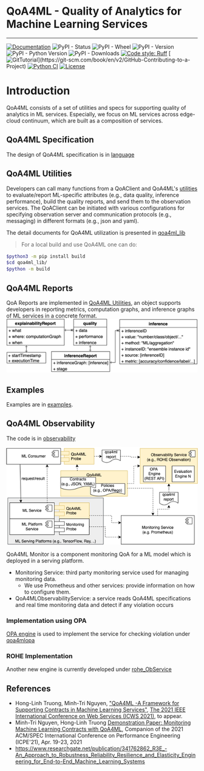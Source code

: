 # QoA4ML - Quality of Analytics for Machine Learning Services

---

[![Documentation](https://img.shields.io/badge/Documentation-gray?logo=materialformkdocs)](https://rdsea.github.io/QoA4ML/)
![PyPI - Status](https://img.shields.io/pypi/status/qoa4ml)
![PyPI - Wheel](https://img.shields.io/pypi/wheel/qoa4ml)
![PyPI - Version](https://img.shields.io/pypi/v/qoa4ml)
![PyPI - Python Version](https://img.shields.io/pypi/pyversions/qoa4ml)
![PyPI - Downloads](https://img.shields.io/pypi/dm/qoa4ml)
[![Code style: Ruff](https://img.shields.io/endpoint?url=https://raw.githubusercontent.com/astral-sh/ruff/main/assets/badge/format.json)](https://github.com/astral-sh/ruff)
[![GitTutorial](https://img.shields.io/badge/PR-Welcome-%23FF8300.svg?)](https://git-scm.com/book/en/v2/GitHub-Contributing-to-a-Project)
[![Python CI](https://github.com/rdsea/QoA4ML/actions/workflows/python-ci.yml/badge.svg)](https://github.com/rdsea/QoA4ML/actions/workflows/python-ci.yml)
[![License](https://img.shields.io/badge/License-Apache_2.0-blue.svg)](https://opensource.org/licenses/Apache-2.0)

# Introduction

QoA4ML consists of a set of utilities and specs for supporting quality of analytics in ML services. Especially, we focus on ML services across edge-cloud continuum, which are built as a composition of services.

## QoA4ML Specification

The design of QoA4ML specification is in [language](language/)

## QoA4ML Utilities

Developers can call many functions from a QoAClient and QoA4ML's [utilities](qoa4ml_lib/utils.py) to evaluate/report ML-specific attributes (e.g., data quality, inference performance), build the quality reports, and send them to the observation services.
The QoAClient can be initiated with various configurations for specifying observation server and communication protocols (e.g., messaging) in different formats (e.g., json and yaml).

The detail documents for QoA4ML utilization is presented in [qoa4ml_lib](qoa4ml_lib/)

> For a local build and use QoA4ML one can do:

```bash
$python3 -m pip install build
$cd qoa4ml_lib/
$python -m build
```

## QoA4ML Reports

QoA Reports are implemented in [QoA4ML Utilities](qoa4ml_lib/qoa4ml/), an object supports developers in reporting metrics, computation graphs, and inference graphs of ML services in a concrete format.
![Report schema](img/inf_report.png)

## Examples

Examples are in [examples](example/).

## QoA4ML Observability

The code is in [observability](observability/)

![The overall architecture of the Observability Service](img/qoa4mlos-overview.png)

QoA4ML Monitor is a component monitoring QoA for a ML model which is deployed in a serving platform.

- Monitoring Service: third party monitoring service used for managing monitoring data.
  - We use Prometheus and other services: provide information on how to configure them.
- QoA4MLObservabilityService: a service reads QoA4ML specifications and real time monitoring data and detect if any violation occurs

### Implementation using OPA

[OPA engine](https://www.openpolicyagent.org/docs/latest/#running-opa) is used to implement the service for checking violation under [qoa4mlopa](observability/qoa4mlopa/)

### ROHE Implementation

Another new engine is currently developed under [rohe_ObService](observability/rohe_ObService/)

## References

- Hong-Linh Truong, Minh-Tri Nguyen, ["QoA4ML -A Framework for Supporting Contracts in Machine Learning Services"](https://research.aalto.fi/files/65786264/main.pdf), [The 2021 IEEE International Conference on Web Services (ICWS 2021)](https://conferences.computer.org/icws/2021/), to appear.
- Minh-Tri Nguyen, Hong-Linh Truong [Demonstration Paper: Monitoring Machine Learning Contracts with QoA4ML](https://research.aalto.fi/files/56621517/main.pdf), Companion of the 2021 ACM/SPEC International Conference on Performance Engineering (ICPE'21), Apr. 19-23, 2021
- https://www.researchgate.net/publication/341762862_R3E_-An_Approach_to_Robustness_Reliability_Resilience_and_Elasticity_Engineering_for_End-to-End_Machine_Learning_Systems
